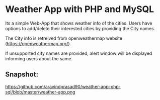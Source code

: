 # Weather App with PHP and MySQL

Its a simple Web-App that shows weather info of the cities. Users have options to add/delete their interested cities by providing the City names.

The City info is retreived from openweathermap website (https://openweathermap.org/). 

If unsupported city names are provided, alert window will be displayed informing users about the same. 

Snapshot:
--
https://github.com/aravindprasad90/weather-app-php-sql/blob/master/weather-app.png 



